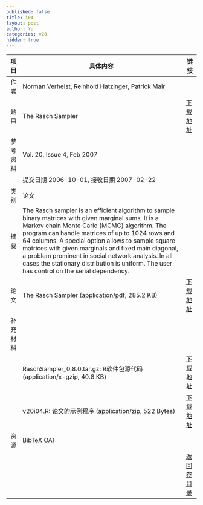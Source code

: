 ```yaml
---
published: false
title: i04
layout: post
author: Yu
categories: v20
hidden: true
---
```


| 项目 | 具体内容 | 链接 |
|---:|---|---|
| 作者 | Norman Verhelst, Reinhold  Hatzinger, Patrick Mair| |
| 题目 |The Rasch Sampler | [下载地址](http://www.jstatsoft.org/v20/i04/paper) |
| 参考资料 |Vol. 20, Issue 4, Feb 2007 | |
| | 提交日期 2006-10-01, 接收日期 2007-02-22| | 
| 类别 | 论文| |
| 摘要 | The Rasch sampler is an efficient algorithm to sample binary matrices with given marginal sums. It is a Markov chain Monte Carlo (MCMC) algorithm. The program can handle matrices of up to 1024 rows and 64 columns. A special option allows to sample square matrices with given marginals and fixed main diagonal, a problem prominent in social network analysis. In all cases the stationary distribution is uniform. The user has control on the serial dependency.| |
| 论文 | The Rasch Sampler  (application/pdf, 285.2 KB)| [下载地址](http://www.jstatsoft.org/v20/i04/paper) |
| 补充材料 | | |
| |RaschSampler_0.8.0.tar.gz: R软件包源代码  (application/x-gzip, 40.8 KB)|  [下载地址](http://www.jstatsoft.org/v20/i04/supp/1) |
| |v20i04.R: 论文的示例程序  (application/zip, 522 Bytes)|  [下载地址](http://www.jstatsoft.org/v20/i04/supp/2) |
| 资源 | [BibTeX](http://www.jstatsoft.org/v20/i04/bibtex) [OAI](http://www.jstatsoft.org/oai?verb=GetRecord&identifier=oai.jstatsoft/v20/i04&prefix=oai_dc)| |
| |  | [返回卷目录]({{site.baseurl}}/volume/v20.html) |